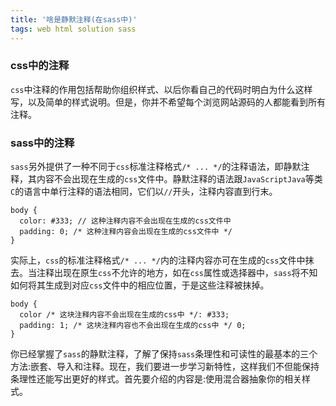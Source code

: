 ```yaml
---
title: '啥是静默注释(在sass中)'
tags: web html solution sass
---
```


### css中的注释
<div class="content-bg">
<div class="content-intro view-box "><p></p><p><code>css</code>中注释的作用包括帮助你组织样式、以后你看自己的代码时明白为什么这样写，以及简单的样式说明。但是，你并不希望每个浏览网站源码的人都能看到所有注释。</p>

<h3>sass中的注释</h3>

<p><code>sass</code>另外提供了一种不同于<code>css</code>标准注释格式<code>/* ... */</code>的注释语法，即静默注释，其内容不会出现在生成的<code>css</code>文件中。静默注释的语法跟<code>JavaScript</code><code>Java</code>等类<code>C</code>的语言中单行注释的语法相同，它们以<code>//</code>开头，注释内容直到行末。</p><pre><a class="code-copy right0" title="复制到剪切板"><i class="icon-copy"></i></a><code class="hljs cpp"><span>body</span> {
  <span>color</span><span>: <span>#<span class="hljs-number">333</span></span>;</span> <span><span class="hljs-comment">// 这种注释内容不会出现在生成的css文件中</span></span>
  <span>padding</span><span>: <span><span class="hljs-number">0</span></span>;</span> <span><span class="hljs-comment">/* 这种注释内容会出现在生成的css文件中 */</span></span>
}</code></pre><p>实际上，<code>css</code>的标准注释格式<code>/* ... */</code>内的注释内容亦可在生成的<code>css</code>文件中抹去。当注释出现在原生<code>css</code>不允许的地方，如在<code>css</code>属性或选择器中，<code>sass</code>将不知如何将其生成到对应<code>css</code>文件中的相应位置，于是这些注释被抹掉。</p><pre><a class="code-copy right0" title="复制到剪切板"><i class="icon-copy"></i></a><code class="hljs php"><span>body</span> {
  <span>color</span> <span><span class="hljs-comment">/* 这块注释内容不会出现在生成的css中 */</span></span><span>: <span><span class="hljs-comment">#333</span></span><span class="hljs-comment">;</span></span>
  <span>padding</span><span>: <span><span class="hljs-number">1</span></span>;</span> <span><span class="hljs-comment">/* 这块注释内容也不会出现在生成的css中 */</span></span> <span class="hljs-number">0</span>;
}
</code></pre><p>你已经掌握了<code>sass</code>的静默注释，了解了保持<code>sass</code>条理性和可读性的最基本的三个方法:嵌套、导入和注释。现在，我们要进一步学习新特性，这样我们不但能保持条理性还能写出更好的样式。首先要介绍的内容是:使用混合器抽象你的相关样式。</p></div>
<div style="clear:both"></div>
</div>